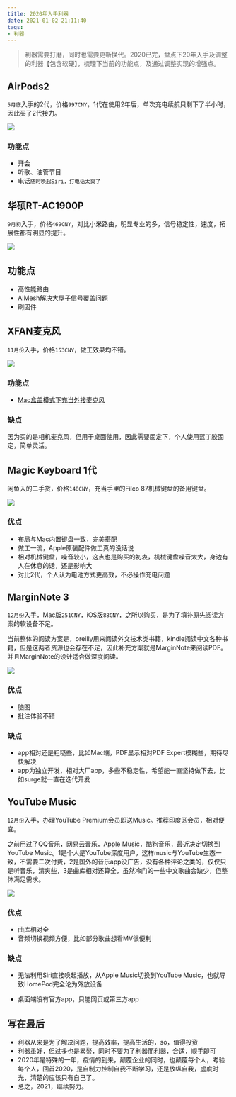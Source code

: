 ```yaml
---
title: 2020年入手利器
date: 2021-01-02 21:11:40
tags:
- 利器
---
```


> 利器需要打磨，同时也需要更新换代。2020已完，盘点下20年入手及调整的利器【包含软硬】，梳理下当前的功能点，及通过调整实现的增强点。



## AirPods2

`5月底`入手的2代，价格`997CNY`，1代在使用2年后，单次充电续航只剩下了半小时，因此买了2代接力。



![](https://static.1991421.cn/2020/2020-06-16-231552.jpeg)



### 功能点

- 开会
- 听歌、油管节目
- 电话`随时唤起Siri，打电话太爽了`

## 华硕RT-AC1900P

`9月初`入手，价格`469CNY`，对比小米路由，明显专业的多，信号稳定性，速度，拓展性都有明显的提升。



![](https://static.1991421.cn/2020/2020-09-13-214054.jpeg)

## 功能点

- 高性能路由
- AiMesh解决大屋子信号覆盖问题
- 刷固件



## XFAN麦克风

`11月份`入手，价格`153CNY`，做工效果均不错。



![](https://static.1991421.cn/2020/2020-11-14-124135.jpeg)

### 功能点

- [Mac盒盖模式下充当外接麦克风](https://1991421.cn/2020/11/14/2a2d658/)

### 缺点

因为买的是相机麦克风，但用于桌面使用，因此需要固定下，个人使用蓝丁胶固定，简单灵活。



## Magic Keyboard 1代

闲鱼入的二手货，价格`148CNY`，充当手里的Filco 87机械键盘的备用键盘。



![](https://static.1991421.cn/2021/2021-01-03-114201.jpeg)





### 优点

- 布局与Mac内置键盘一致，完美搭配
- 做工一流，Apple原装配件做工真的没话说
- 相对机械键盘，噪音较小，这点也是购买的初衷，机械键盘噪音太大，身边有人在休息的话，还是影响大
- 对比2代，个人认为电池方式更高效，不必操作充电问题



## MarginNote 3

`12月份`入手，Mac版`251CNY`，iOS版`88CNY`，之所以购买，是为了填补原先阅读方案的软设备不足。



当前整体的阅读方案是，oreilly用来阅读外文技术类书籍，kindle阅读中文各种书籍，但是这两者资源也会存在不足，因此补充方案就是MarginNote来阅读PDF。并且MarginNote的设计适合做深度阅读。





![](https://static.1991421.cn/2021/2021-01-03-115129.jpeg)



### 优点

- 脑图
- 批注体验不错

### 缺点

- app相对还是粗糙些，比如Mac端，PDF显示相对PDF Expert模糊些，期待尽快解决
- app为独立开发，相对大厂app，多些不稳定性，希望能一直坚持做下去，比如surge就一直在迭代开发



## YouTube Music

`12月份`入手，办理YouTube Premium会员即送Music。推荐印度区会员，相对便宜。

之前用过了QQ音乐，网易云音乐，Apple Music，酷狗音乐，最近决定切换到YouTube Music。1是个人是YouTube深度用户，这样music与YouTube生态一致，不需要二次付费，2是国外的音乐app没广告，没有各种评论之类的，仅仅只是听音乐，清爽些，3是曲库相对还算全，虽然冷门的一些中文歌曲会缺少，但整体满足需求。



![](https://static.1991421.cn/2021/2021-01-03-115421.jpeg)





### 优点

- 曲库相对全
- 音频切换视频方便，比如部分歌曲想看MV很便利

### 缺点

- 无法利用Siri直接唤起播放，从Apple Music切换到YouTube Music，也就导致HomePod完全沦为外放设备

- 桌面端没有官方app，只能网页或第三方app

  

## 写在最后

- 利器从来是为了解决问题，提高效率，提高生活的，so，值得投资
- 利器虽好，但过多也是累赘，同时不要为了利器而利器，合适，顺手即可
- 2020年是特殊的一年，疫情的到来，颠覆企业的同时，也颠覆每个人，考验每个人，回首2020，是自制力控制自我不断学习，还是放纵自我，虚度时光，清楚的应该只有自己了。
- 总之，2021，继续努力。

